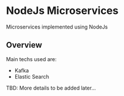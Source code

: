 # NodeJs Microservices

Microservices implemented using NodeJs

## Overview

Main techs used are:

- Kafka
- Elastic Search

TBD: More details to be added later...
